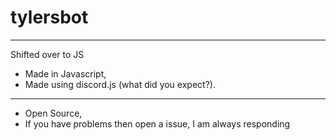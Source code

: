# tylersbot
-----------------------------------------------
Shifted over to JS
- Made in Javascript,
- Made using discord.js (what did you expect?).
------------------------------------------------
- Open Source,
- If you have problems then open a issue, I am always responding 
